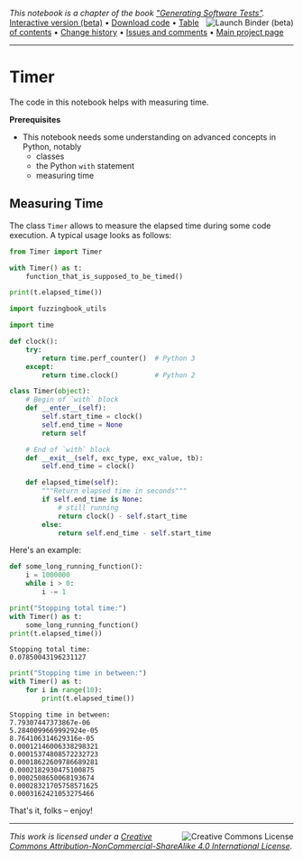 
_This notebook is a chapter of the book ["Generating Software Tests"](https://uds-se.github.io/fuzzingbook/Main.html)._ <br>
<a href="https://mybinder.org/v2/gh/uds-se/fuzzingbook/master?filepath=notebooks/Timer.ipynb"><img style="float:right" src="https://mybinder.org/badge.svg" alt="Launch Binder (beta)"></a>
[Interactive version (beta)](https://mybinder.org/v2/gh/uds-se/fuzzingbook/master?filepath=notebooks/Timer.ipynb) • 
[Download code](https://uds-se.github.io/fuzzingbook/code/Timer.py) • 
[Table of contents](https://uds-se.github.io/fuzzingbook/Main.html) • 
[Change history](https://github.com/uds-se/fuzzingbook/commits/master/notebooks/Timer.ipynb) • 
[Issues and comments](https://github.com/uds-se/fuzzingbook/issues) • 
[Main project page](https://github.com/uds-se/fuzzingbook/)
<hr>

# Timer

The code in this notebook helps with measuring time.

**Prerequisites**

* This notebook needs some understanding on advanced concepts in Python, notably 
    * classes
    * the Python `with` statement
    * measuring time

## Measuring Time

The class `Timer` allows to measure the elapsed time during some code execution.  A typical usage looks as follows:

```Python
from Timer import Timer

with Timer() as t:
    function_that_is_supposed_to_be_timed()

print(t.elapsed_time())
```



```python
import fuzzingbook_utils
```


```python
import time
```


```python
def clock():
    try:
        return time.perf_counter()  # Python 3
    except:
        return time.clock()         # Python 2
```


```python
class Timer(object):
    # Begin of `with` block
    def __enter__(self):
        self.start_time = clock()
        self.end_time = None
        return self

    # End of `with` block
    def __exit__(self, exc_type, exc_value, tb):
        self.end_time = clock()

    def elapsed_time(self):
        """Return elapsed time in seconds"""
        if self.end_time is None:
            # still running
            return clock() - self.start_time
        else:
            return self.end_time - self.start_time
```

Here's an example:


```python
def some_long_running_function():
    i = 1000000
    while i > 0:
        i -= 1
```


```python
print("Stopping total time:")
with Timer() as t:
    some_long_running_function()
print(t.elapsed_time())
```

    Stopping total time:
    0.07850043196231127



```python
print("Stopping time in between:")
with Timer() as t:
    for i in range(10):
        print(t.elapsed_time())
```

    Stopping time in between:
    7.79307447373867e-06
    5.2840099669992924e-05
    8.764106314629316e-05
    0.00012146006338298321
    0.00015374808572232723
    0.00018622609786689281
    0.0002182930475100875
    0.0002508650068193674
    0.00028321705758571625
    0.0003162421053275466


That's it, folks – enjoy!

<hr>

<img style="float:right" src="https://i.creativecommons.org/l/by-nc-sa/4.0/88x31.png" alt="Creative Commons License">

_This work is licensed under a [Creative Commons Attribution-NonCommercial-ShareAlike 4.0 International License](http://creativecommons.org/licenses/by-nc-sa/4.0/)._<br>
